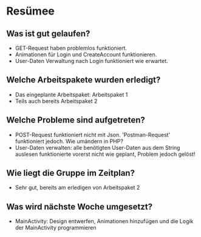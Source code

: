# Resümee

## Was ist gut gelaufen?
* GET-Request haben problemlos funktioniert.
* Animationen für Login und CreateAccount funktionieren.
* User-Daten Verwaltung nach Login funktioniert wie erwartet.

## Welche Arbeitspakete wurden erledigt?
* Das eingeplante Arbeitspaket: Arbeitspaket 1
* Teils auch bereits Arbeitspaket 2

## Welche Probleme sind aufgetreten?
* POST-Request funktioniert nicht mit Json. 'Postman-Request' funktioniert jedoch. Wie umändern in PHP?
* User-Daten verwalten: alle benötigten User-Daten aus dem String auslesen funktionierte vorerst nicht wie geplant, Problem jedoch gelöst!

## Wie liegt die Gruppe im Zeitplan?
* Sehr gut, bereits am erledigen von Arbeitspaket 2

## Was wird nächste Woche umgesetzt?
* MainActivity: Design entwerfen, Animationen hinzufügen und die Logik der MainActivity programmieren
